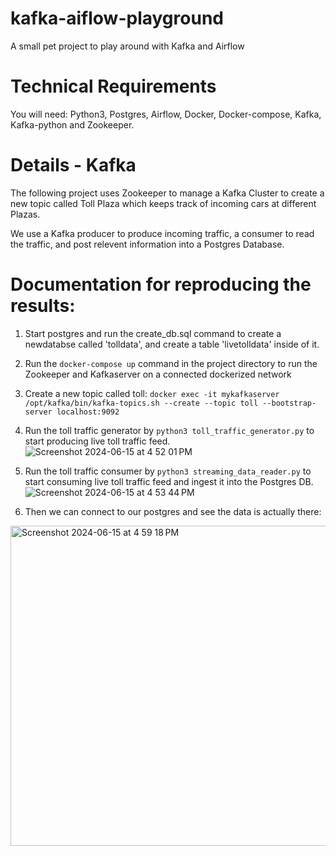 # kafka-aiflow-playground
A small pet project to play around with Kafka and Airflow

# Technical Requirements 
You will need: Python3, Postgres, Airflow, Docker, Docker-compose, Kafka, Kafka-python and Zookeeper.

# Details - Kafka
The following project uses Zookeeper to manage a Kafka Cluster to create a new topic called Toll Plaza which keeps track of incoming cars at different Plazas.

We use a Kafka producer to produce incoming traffic, a consumer to read the traffic, and post relevent information into a Postgres Database. 

# Documentation for reproducing the results:

1. Start postgres and run the create_db.sql command to create a newdatabse called 'tolldata', and create a table 'livetolldata' inside of it.

2. Run the `docker-compose up` command in the project directory to run the Zookeeper and Kafkaserver on a connected dockerized network
   
3. Create a new topic called toll:
   `docker exec -it mykafkaserver /opt/kafka/bin/kafka-topics.sh --create --topic toll --bootstrap-server localhost:9092`
   
4. Run the toll traffic generator by `python3 toll_traffic_generator.py` to start producing live toll traffic feed.
![Screenshot 2024-06-15 at 4 52 01 PM](https://github.com/Tahir001/kafka-airflow-playground/assets/51174301/abd50c48-0c7c-4dee-bb78-90981775cc97)

5. Run the toll traffic consumer by `python3 streaming_data_reader.py` to start consuming live toll traffic feed and ingest it into the Postgres DB.
![Screenshot 2024-06-15 at 4 53 44 PM](https://github.com/Tahir001/kafka-airflow-playground/assets/51174301/0be426d3-4c65-4740-8b0c-b7ff83978b9e)

6. Then we can connect to our postgres and see the data is actually there:
<img width="512" alt="Screenshot 2024-06-15 at 4 59 18 PM" src="https://github.com/Tahir001/kafka-airflow-playground/assets/51174301/eecf3f69-d8e7-48ea-855e-e5f1993268f8">
